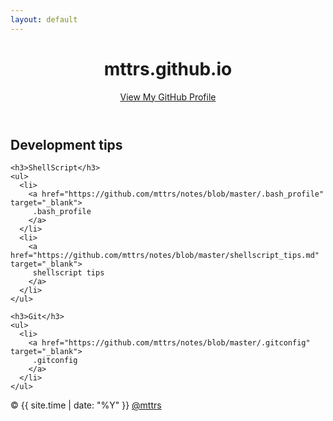 ```yaml
---
layout: default
---
```


<div class="wrapper">
  <header>
    <h1>mttrs.github.io</h1>
    <p class="view">
      <a href="https://github.com/mttrs">View My GitHub Profile</a>
    </p>
  </header>

  <section>
    <h2>Development tips</h2>

    <h3>ShellScript</h3>
    <ul>
      <li>
        <a href="https://github.com/mttrs/notes/blob/master/.bash_profile" target="_blank">
         .bash_profile
        </a>
      </li>
      <li>
        <a href="https://github.com/mttrs/notes/blob/master/shellscript_tips.md" target="_blank">
         shellscript tips
        </a>
      </li>
    </ul>

    <h3>Git</h3>
    <ul>
      <li>
        <a href="https://github.com/mttrs/notes/blob/master/.gitconfig" target="_blank">
         .gitconfig
        </a>
      </li>
    </ul>
  </section>

  <footer>
    &copy; {{ site.time | date: "%Y" }} <a href="https://github.com/mttrs">@mttrs</a>
  </footer>

</div>
<script src="javascripts/scale.fix.js"></script>
